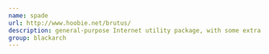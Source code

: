 ```yaml
---
name: spade
url: http://www.hoobie.net/brutus/
description: general-purpose Internet utility package, with some extra features to help in tracing the source of spam and other forms of Internet harassment. URL : http://www.hoobie.net/brutus/ Groups : blackarch blackarch-windows blackarch-scanner blackarch-recon
group: blackarch
---
```

